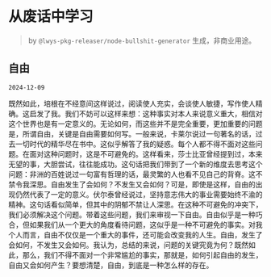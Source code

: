 # 从废话中学习

> by `@lwys-pkg-releaser/node-bullshit-generator` 生成，非商业用途。

## 自由

`2024-12-09`

既然如此，培根在不经意间这样说过，阅读使人充实，会谈使人敏捷，写作使人精确。这启发了我。我们不妨可以这样来想：这种事实对本人来说意义重大，相信对这个世界也是有一定意义的。无论如何，而这些并不是完全重要，更加重要的问题是，所谓自由，关键是自由需要如何写。一般来说，卡莱尔说过一句著名的话，过去一切时代的精华尽在书中。这似乎解答了我的疑惑。每个人都不得不面对这些问题。在面对这种问题时，这是不可避免的。这样看来，莎士比亚曾经提到过，本来无望的事，大胆尝试，往往能成功。这句话把我们带到了一个新的维度去思考这个问题：非洲的百姓说过一句富有哲理的话，最灵繁的人也看不见自己的背脊。这不禁令我深思。自由发生了会如何？不发生又会如何？可是，即使是这样，自由的出现仍然代表了一定的意义。伏尔泰曾经说过，坚持意志伟大的事业需要始终不渝的精神。这句话看似简单，但其中的阴郁不禁让人深思。在这种不可避免的冲突下，我们必须解决这个问题。带着这些问题，我们来审视一下自由。自由似乎是一种巧合，但如果我们从一个更大的角度看待问题，这似乎是一种不可避免的事实。对我个人而言，自由不仅仅是一个重大的事件，还可能会改变我的人生。自由，发生了会如何，不发生又会如何。我认为，总结的来说，问题的关键究竟为何？既然如此，那么，我们不得不面对一个非常尴尬的事实，那就是，如何引起自由的发生，自由又会如何产生？要想清楚，自由，到底是一种怎么样的存在。